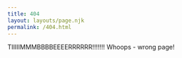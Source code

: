 ```yaml
---
title: 404
layout: layouts/page.njk
permalink: /404.html
---
```


TIIIIIMMMBBBBEEEERRRRRR!!!!!!! Whoops - wrong page!
